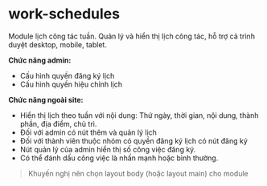 # work-schedules
Module lịch công tác tuần. Quản lý và hiển thị lịch công tác, hỗ trợ cả trình duyệt desktop, mobile, tablet.

**Chức năng admin:**

- Cấu hình quyền đăng ký lịch
- Cấu hình quyền hiệu chỉnh lịch

**Chức năng ngoài site:**

- Hiển thị lịch theo tuần với nội dung: Thứ ngày, thời gian, nội dung, thành phần, địa điểm, chủ trì.
- Đối với admin có nút thêm và quản lý lịch
- Đối với thành viên thuộc nhóm có quyền đăng ký lịch có nút đăng ký
- Nút quản lý của admin hiển thị số công việc đăng ký.
- Có thể đánh dấu công việc là nhấn mạnh hoặc bình thường.

> Khuyến nghị nên chọn layout body (hoặc layout main) cho module
